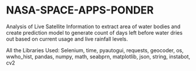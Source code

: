 # NASA-SPACE-APPS-PONDER
Analysis of Live Satellite Information to extract area of water bodies and create prediction model to generate count of days left before water dries out based on current usage and live rainfall levels.

All the Libraries Used:
Selenium,
time,
pyautogui,
requests,
geocoder,
os,
wwho_hist,
pandas,
numpy, 
math,
seabprn,
matplotlib,
json,
string,
instabot,
cv2
